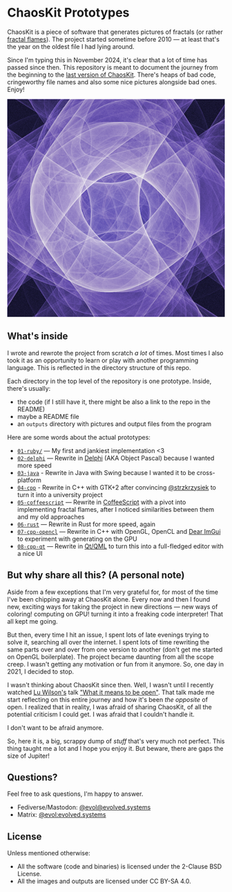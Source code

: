 # ChaosKit Prototypes

ChaosKit is a piece of software that generates pictures of fractals (or rather [fractal flames](https://en.wikipedia.org/wiki/Fractal_flame)). The project started sometime before 2010 — at least that's the year on the oldest file I had lying around.

Since I'm typing this in November 2024, it's clear that a lot of time has passed since then. This repository is meant to document the journey from the beginning to the [last version of ChaosKit](https://github.com/ChaosKit/ChaosKit). There's heaps of bad code, cringeworthy file names and also some nice pictures alongside bad ones. Enjoy!

![Example image generated by one of the prototypes](./05-coffeescript/outputs/09.14.png)

## What's inside

I wrote and rewrote the project from scratch _a lot_ of times. Most times I also took it as an opportunity to learn or play with another programming language. This is reflected in the directory structure of this repo. 

Each directory in the top level of the repository is one prototype. Inside, there's usually:

* the code (if I still have it, there might be also a link to the repo in the README)
* maybe a README file
* an `outputs` directory with pictures and output files from the program

Here are some words about the actual prototypes:

* [`01-ruby/`](./01-ruby) — My first and jankiest implementation <3
* [`02-delphi`](./02-delphi) — Rewrite in [Delphi](https://en.wikipedia.org/wiki/Delphi_(software)) (AKA Object Pascal) because I wanted more speed
* [`03-java`](./03-java) - Rewrite in Java with Swing because I wanted it to be cross-platform
* [`04-cpp`](./04-cpp) - Rewrite in C++ with GTK+2 after convincing [@strzkrzysiek](https://github.com/strzkrzysiek) to turn it into a university project
* [`05-coffeescript`](./05-coffeescript) — Rewrite in [CoffeeScript](https://en.wikipedia.org/wiki/CoffeeScript) with a pivot into implementing fractal flames, after I noticed similarities between them and my old approaches
* [`06-rust`](./06-rust) — Rewrite in Rust for more speed, again
* [`07-cpp-opencl`](./07-cpp-opencl) — Rewrite in C++ with OpenGL, OpenCL and [Dear ImGui](https://github.com/ocornut/imgui) to experiment with generating on the GPU
* [`08-cpp-qt`](./08-cpp-qt) — Rewrite in [Qt/QML]() to turn this into a full-fledged editor with a nice UI

## But why share all this? (A personal note)

Aside from a few exceptions that I'm very grateful for, for most of the time I've been chipping away at ChaosKit alone. Every now and then I found new, exciting ways for taking the project in new directions — new ways of coloring! computing on GPU! turning it into a freaking code interpreter! That all kept me going.

But then, every time I hit an issue, I spent lots of late evenings trying to solve it, searching all over the internet. I spent lots of time rewriting the same parts over and over from one version to another (don't get me started on OpenGL boilerplate). The project became daunting from all the scope creep. I wasn't getting any motivation or fun from it anymore. So, one day in 2021, I decided to stop.

I wasn't thinking about ChaosKit since then. Well, I wasn't until I recently watched [Lu Wilson's](https://todepond.com) talk ["What it means to be open"](https://www.youtube.com/watch?v=MJzV0CX0q8o). That talk made me start reflecting on this entire journey and how it's been _the opposite_ of open. I realized that in reality, I was afraid of sharing ChaosKit, of all the potential criticism I could get. I was afraid that I couldn't handle it.

I don't want to be afraid anymore.

So, here it is, a big, scrappy dump of _stuff_ that's very much not perfect. This thing taught me a lot and I hope you enjoy it. But beware, there are gaps the size of Jupiter!

## Questions?

Feel free to ask questions, I'm happy to answer.

* Fediverse/Mastodon: [@evol@evolved.systems](https://social.evolved.systems/@evol)
* Matrix: [@evol:evolved.systems](https://matrix.to/#/@evol:evolved.systems)

## License

Unless mentioned otherwise:

* All the software (code and binaries) is licensed under the 2-Clause BSD License.
* All the images and outputs are licensed under CC BY-SA 4.0.
